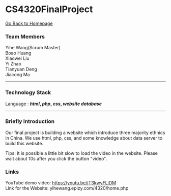 # CS4320FinalProject
[Go Back to Homepage](https://github.com/YiheWang/CS4320)
### Team Members
Yihe Wang(Scrum Master)<br>
Boao Huang<br>
Xiaowei Liu<br>
Yi Zhao <br>
Tianyuan Deng<br>
Jiacong Ma<br>
***

### Technology Stack 
Language : ***html*, *php*, *css*, *website database*** 
***

### Briefly Introduction 
Our final project is building a website which introduce three majority ethnics in China. We use html, php, css, and some knowledge about data server to build this website.

Tips: It is possible a little bit slow to load the video in the website. Please wait about 10s after you click the button "video".

### Links 
YouTube demo video: https://youtu.be/jT3kwyFLiDM <br>
Link for the Website: yihewang.epizy.com/4320/home.php


 
